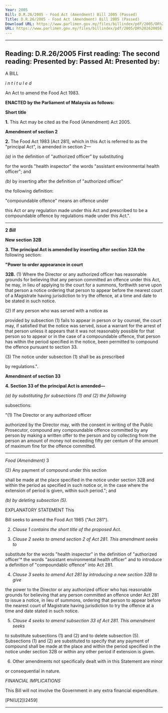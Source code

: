 ```yaml
---
Year: 2005
Bill: D.R.26/2005 - Food Act (Amendment) Bill 2005 (Passed)
Title: D.R.26/2005 - Food Act (Amendment) Bill 2005 (Passed)
Download URL: https://www.parlimen.gov.my/files/billindex/pdf/2005/DR%20262005E.pdf
URL: https://www.parlimen.gov.my/files/billindex/pdf/2005/DR%20262005E.pdf
---
```

---
Reading:
D.R.26/2005
First reading:
The second reading:
Presented by:
Passed At:
Presented by:
---

A BILL

_i n t i t u l e d_

An Act to amend the Food Act 1983.

**ENACTED by the Parliament of Malaysia as follows:**

**Short title**

**1.** This Act may be cited as the Food (Amendment) Act 2005.

**Amendment of section 2**

**2.** The Food Act 1983 [Act 281], which in this Act is referred to
as the "principal Act", is amended in section 2—

_(a)_ in the definition of "authorized officer" by substituting

for the words "health inspector" the words "assistant
environmental health officer"; and

_(b)_ by inserting after the definition of "authorized officer"

the following definition:

"compoundable offence" means an offence under

this Act or any regulation made under this Act and
prescribed to be a compoundable offence by regulations
made under this Act.".


-----

**2** **_Bill_**

**New section 32B**

**3.  The principal Act is amended by inserting after section 32A the**
following section:

**"Power to order appearance in court**

**32B.** (1) Where the Director or any authorized officer has
reasonable grounds for believing that any person committed
an offence under this Act, he may, in lieu of applying to the
court for a summons, forthwith serve upon that person a
notice ordering that person to appear before the nearest court
of a Magistrate having jurisdiction to try the offence, at a
time and date to be stated in such notice.

(2) If any person who was served with a notice as

provided by subsection (1) fails to appear in person or by
counsel, the court may, if satisfied that the notice was served,
issue a warrant for the arrest of that person unless it appears
that it was not reasonably possible for that person so to
appear or in the case of a compoundable offence, that person
has within the period specified in the notice, been permitted
to compound the offence pursuant to section 33.

(3) The notice under subsection (1) shall be as prescribed

by regulations.".

**Amendment of section 33**

**4.  Section 33 of the principal Act is amended—**

_(a) by substituting for subsections (1) and (2) the following_

subsections:

"(1) The Director or any authorized officer

authorized by the Director may, with the consent in
writing of the Public Prosecutor, compound any
compoundable offence committed by any person by
making a written offer to the person and by collecting
from the person an amount of money not exceeding
fifty per centum of the amount of maximum fine for
the offence committed.


-----

_Food (Amendment)_ 3

(2) Any payment of compound under this section

shall be made at the place specified in the notice under
section 32B and within the period as specified in such
notice or, in the case where the extension of period is
given, within such period."; and

_(b) by deleting subsection (5)._

EXPLANATORY STATEMENT This

Bill seeks to amend the Food Act 1985 ("Act 281").

2. _Clause 1 contains the short title of the proposed Act._

3. _Clause 2 seeks to amend section 2 of Act 281. This amendment seeks to_

substitute for the words "health inspector" in the definition of "authorized
officer'* the words "assistant environmental health officer" and to introduce a
definition of "compoundablc offence" into Act 281.

4. _Clause 3 seeks to amend Act 281 by introducing a new section 32B to give_

the power to the Director or any authorized officer who has reasonable grounds
for believing that any person committed an offence under Act 281 to issue a
notice, in lieu of summons, ordering that person to appear before the nearest
court of Magistrate having jurisdiction to try the offence at a time and date
stated in such notice.

5. _Clause 4 seeks to amend subsection 33 of Act 281. This amendment seeks_

to substitute subsections (1) and (2) and to delete subsection (5). Subsections
(1) and (2) are substituted to specify that any payment of compound shall be
made at the place and within the period specified in the notice under section
32B or within any other period if extension is given.

6. Other amendments not specifically dealt with in this Statement are minor

or consequential in nature.

_FINANCIAL IMPLICATIONS_

This Bill will not involve the Government in any extra financial expenditure.

[PN(U[2])2459]


-----

